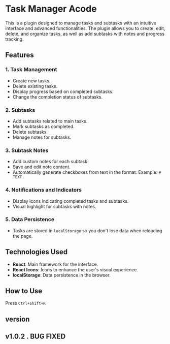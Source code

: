 # Task Manager Acode

This is a plugin designed to manage tasks and subtasks with an intuitive interface and advanced functionalities. The plugin allows you to create, edit, delete, and organize tasks, as well as add subtasks with notes and progress tracking.

## Features

### **1. Task Management**
- Create new tasks.
- Delete existing tasks.
- Display progress based on completed subtasks.
- Change the completion status of subtasks.

### **2. Subtasks**
- Add subtasks related to main tasks.
- Mark subtasks as completed.
- Delete subtasks.
- Manage notes for subtasks.

### **3. Subtask Notes**
- Add custom notes for each subtask.
- Save and edit note content.
- Automatically generate checkboxes from text in the format. Example: `# TEXT.`

### **4. Notifications and Indicators**
- Display icons indicating completed tasks and subtasks.
- Visual highlight for subtasks with notes.

### **5. Data Persistence**
- Tasks are stored in `localStorage` so you don't lose data when reloading the page.

## Technologies Used
- **React**: Main framework for the interface.
- **React Icons**: Icons to enhance the user's visual experience.
- **localStorage**: Data persistence in the browser.

## How to Use
Press `Ctrl+Shift+R` 

## version

## v1.0.2 . BUG FIXED